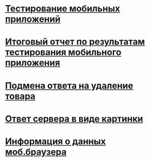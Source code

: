 # [Тестирование мобильных приложений](https://docs.google.com/spreadsheets/d/1wkNCCtiGh2E8ShCaxdNPiW2pE1YTmVJIK620VuAWe3k/edit?usp=sharing)

# [Итоговый отчет по результатам тестирования мобильного приложения](https://docs.google.com/document/d/1gzPaK2OUNz7NNAmSyxnu0kUaifQV90gL/edit?usp=sharing&ouid=108168755687522655607&rtpof=true&sd=true)

# [Подмена ответа на удаление товара](https://drive.google.com/file/d/1GU9uW8080n5hUPmvQ_crnOY6rtgsLQra/view?usp=sharing)

# [Ответ сервера в виде картинки](https://drive.google.com/file/d/1r66Aq57SdCLVh27hnCFo0w8P2q3OZ6XE/view?usp=sharing)

# [Информация о данных моб.браузера](https://drive.google.com/file/d/1K0aWF5V0liwIn2OjkZFf8cuHu_nRLTba/view?usp=sharing)


